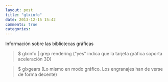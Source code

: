 ```yaml
---
layout: post
title: "glxinfo"
date: 2013-12-15 15:42
comments: true
categories: 
---
```

Información sobre las bibliotecas gráficas

>$ glxinfo | grep  rendering  ("yes" indica que la tarjeta gráfica soporta aceleración 3D)

>$ glxgears (Lo mismo en modo gráfico. Los engranajes  han de verse de forma decente)

